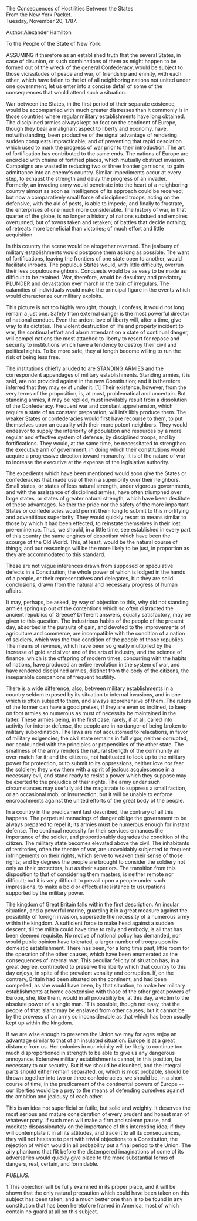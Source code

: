 The Consequences of Hostilities Between the States  
From the New York Packet.  
Tuesday, November 20, 1787.

Author:Alexander Hamilton

To the People of the State of New York:

ASSUMING it therefore as an established truth that the several States, in case of disunion, or such combinations of them as might happen to be formed out of the wreck of the general Confederacy, would be subject to those vicissitudes of peace and war, of friendship and enmity, with each other, which have fallen to the lot of all neighboring nations not united under one government, let us enter into a concise detail of some of the consequences that would attend such a situation.

War between the States, in the first period of their separate existence, would be accompanied with much greater distresses than it commonly is in those countries where regular military establishments have long obtained. The disciplined armies always kept on foot on the continent of Europe, though they bear a malignant aspect to liberty and economy, have, notwithstanding, been productive of the signal advantage of rendering sudden conquests impracticable, and of preventing that rapid desolation which used to mark the progress of war prior to their introduction. The art of fortification has contributed to the same ends. The nations of Europe are encircled with chains of fortified places, which mutually obstruct invasion. Campaigns are wasted in reducing two or three frontier garrisons, to gain admittance into an enemy's country. Similar impediments occur at every step, to exhaust the strength and delay the progress of an invader. Formerly, an invading army would penetrate into the heart of a neighboring country almost as soon as intelligence of its approach could be received; but now a comparatively small force of disciplined troops, acting on the defensive, with the aid of posts, is able to impede, and finally to frustrate, the enterprises of one much more considerable. The history of war, in that quarter of the globe, is no longer a history of nations subdued and empires overturned, but of towns taken and retaken; of battles that decide nothing; of retreats more beneficial than victories; of much effort and little acquisition.

In this country the scene would be altogether reversed. The jealousy of military establishments would postpone them as long as possible. The want of fortifications, leaving the frontiers of one state open to another, would facilitate inroads. The populous States would, with little difficulty, overrun their less populous neighbors. Conquests would be as easy to be made as difficult to be retained. War, therefore, would be desultory and predatory. PLUNDER and devastation ever march in the train of irregulars. The calamities of individuals would make the principal figure in the events which would characterize our military exploits.

This picture is not too highly wrought; though, I confess, it would not long remain a just one. Safety from external danger is the most powerful director of national conduct. Even the ardent love of liberty will, after a time, give way to its dictates. The violent destruction of life and property incident to war, the continual effort and alarm attendant on a state of continual danger, will compel nations the most attached to liberty to resort for repose and security to institutions which have a tendency to destroy their civil and political rights. To be more safe, they at length become willing to run the risk of being less free.

The institutions chiefly alluded to are STANDING ARMIES and the correspondent appendages of military establishments. Standing armies, it is said, are not provided against in the new Constitution; and it is therefore inferred that they may exist under it. \[1\] Their existence, however, from the very terms of the proposition, is, at most, problematical and uncertain. But standing armies, it may be replied, must inevitably result from a dissolution of the Confederacy. Frequent war and constant apprehension, which require a state of as constant preparation, will infallibly produce them. The weaker States or confederacies would first have recourse to them, to put themselves upon an equality with their more potent neighbors. They would endeavor to supply the inferiority of population and resources by a more regular and effective system of defense, by disciplined troops, and by fortifications. They would, at the same time, be necessitated to strengthen the executive arm of government, in doing which their constitutions would acquire a progressive direction toward monarchy. It is of the nature of war to increase the executive at the expense of the legislative authority.

The expedients which have been mentioned would soon give the States or confederacies that made use of them a superiority over their neighbors. Small states, or states of less natural strength, under vigorous governments, and with the assistance of disciplined armies, have often triumphed over large states, or states of greater natural strength, which have been destitute of these advantages. Neither the pride nor the safety of the more important States or confederacies would permit them long to submit to this mortifying and adventitious superiority. They would quickly resort to means similar to those by which it had been effected, to reinstate themselves in their lost pre-eminence. Thus, we should, in a little time, see established in every part of this country the same engines of despotism which have been the scourge of the Old World. This, at least, would be the natural course of things; and our reasonings will be the more likely to be just, in proportion as they are accommodated to this standard.

These are not vague inferences drawn from supposed or speculative defects in a Constitution, the whole power of which is lodged in the hands of a people, or their representatives and delegates, but they are solid conclusions, drawn from the natural and necessary progress of human affairs.

It may, perhaps, be asked, by way of objection to this, why did not standing armies spring up out of the contentions which so often distracted the ancient republics of Greece? Different answers, equally satisfactory, may be given to this question. The industrious habits of the people of the present day, absorbed in the pursuits of gain, and devoted to the improvements of agriculture and commerce, are incompatible with the condition of a nation of soldiers, which was the true condition of the people of those republics. The means of revenue, which have been so greatly multiplied by the increase of gold and silver and of the arts of industry, and the science of finance, which is the offspring of modern times, concurring with the habits of nations, have produced an entire revolution in the system of war, and have rendered disciplined armies, distinct from the body of the citizens, the inseparable companions of frequent hostility.

There is a wide difference, also, between military establishments in a country seldom exposed by its situation to internal invasions, and in one which is often subject to them, and always apprehensive of them. The rulers of the former can have a good pretext, if they are even so inclined, to keep on foot armies so numerous as must of necessity be maintained in the latter. These armies being, in the first case, rarely, if at all, called into activity for interior defense, the people are in no danger of being broken to military subordination. The laws are not accustomed to relaxations, in favor of military exigencies; the civil state remains in full vigor, neither corrupted, nor confounded with the principles or propensities of the other state. The smallness of the army renders the natural strength of the community an over-match for it; and the citizens, not habituated to look up to the military power for protection, or to submit to its oppressions, neither love nor fear the soldiery; they view them with a spirit of jealous acquiescence in a necessary evil, and stand ready to resist a power which they suppose may be exerted to the prejudice of their rights. The army under such circumstances may usefully aid the magistrate to suppress a small faction, or an occasional mob, or insurrection; but it will be unable to enforce encroachments against the united efforts of the great body of the people.

In a country in the predicament last described, the contrary of all this happens. The perpetual menacings of danger oblige the government to be always prepared to repel it; its armies must be numerous enough for instant defense. The continual necessity for their services enhances the importance of the soldier, and proportionably degrades the condition of the citizen. The military state becomes elevated above the civil. The inhabitants of territories, often the theatre of war, are unavoidably subjected to frequent infringements on their rights, which serve to weaken their sense of those rights; and by degrees the people are brought to consider the soldiery not only as their protectors, but as their superiors. The transition from this disposition to that of considering them masters, is neither remote nor difficult; but it is very difficult to prevail upon a people under such impressions, to make a bold or effectual resistance to usurpations supported by the military power.

The kingdom of Great Britain falls within the first description. An insular situation, and a powerful marine, guarding it in a great measure against the possibility of foreign invasion, supersede the necessity of a numerous army within the kingdom. A sufficient force to make head against a sudden descent, till the militia could have time to rally and embody, is all that has been deemed requisite. No motive of national policy has demanded, nor would public opinion have tolerated, a larger number of troops upon its domestic establishment. There has been, for a long time past, little room for the operation of the other causes, which have been enumerated as the consequences of internal war. This peculiar felicity of situation has, in a great degree, contributed to preserve the liberty which that country to this day enjoys, in spite of the prevalent venality and corruption. If, on the contrary, Britain had been situated on the continent, and had been compelled, as she would have been, by that situation, to make her military establishments at home coextensive with those of the other great powers of Europe, she, like them, would in all probability be, at this day, a victim to the absolute power of a single man. 'T is possible, though not easy, that the people of that island may be enslaved from other causes; but it cannot be by the prowess of an army so inconsiderable as that which has been usually kept up within the kingdom.

If we are wise enough to preserve the Union we may for ages enjoy an advantage similar to that of an insulated situation. Europe is at a great distance from us. Her colonies in our vicinity will be likely to continue too much disproportioned in strength to be able to give us any dangerous annoyance. Extensive military establishments cannot, in this position, be necessary to our security. But if we should be disunited, and the integral parts should either remain separated, or, which is most probable, should be thrown together into two or three confederacies, we should be, in a short course of time, in the predicament of the continental powers of Europe --our liberties would be a prey to the means of defending ourselves against the ambition and jealousy of each other.

This is an idea not superficial or futile, but solid and weighty. It deserves the most serious and mature consideration of every prudent and honest man of whatever party. If such men will make a firm and solemn pause, and meditate dispassionately on the importance of this interesting idea; if they will contemplate it in all its attitudes, and trace it to all its consequences, they will not hesitate to part with trivial objections to a Constitution, the rejection of which would in all probability put a final period to the Union. The airy phantoms that flit before the distempered imaginations of some of its adversaries would quickly give place to the more substantial forms of dangers, real, certain, and formidable.

_PUBLIUS._

1.This objection will be fully examined in its proper place, and it will be shown that the only natural precaution which could have been taken on this subject has been taken; and a much better one than is to be found in any constitution that has been heretofore framed in America, most of which contain no guard at all on this subject.

